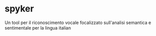 # spyker
Un tool per il riconoscimento vocale focalizzato sull'analisi semantica e sentimentale per la lingua italian
